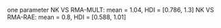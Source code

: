
one parameter
NK VS RMA-MULT: mean = 1.04, HDI = [0.786, 1.3]
NK VS RMA-RAE: mean = 0.8, HDI = [0.588, 1.01]